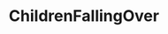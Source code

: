 ---
title: ChildrenFallingOver
crosslinks:
- livven
- anti_gif_bot
- youtubefactsbot
- youtubot
- botwatch
- funny
- PeopleFuckingDying
- BetterEveryLoop
- gifs
- holdmyjuicebox
- MassdropBot
- AnimalsBeingJerks
- scaredkids
- u_imguralbumbot
- OinkyRobot
- tmsbmeta
- nonononoyes
- FullScorpion
- SubredditDrama
- WastedGifs
---